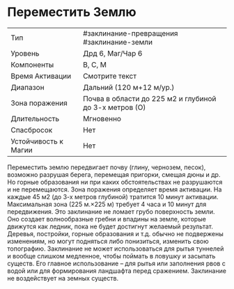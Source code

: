 # Переместить Землю

|                      |                                                        |
| -------------------- | ------------------------------------------------------ |
| Тип                  | #заклинание-превращения #заклинание-земли              | 
| Уровень              | Дрд 6, Маг/Чар 6                                       |
| Компоненты           | В, С, М                                                |
| Время Активации      | Смотрите текст                                         |
| Диапазон             | Дальний (120 м+12 м/ур.)                               |
| Зона поражения       | Почва в области до 225 м2 и глубиной до 3-х метров (О) |
| Длительность         | Мгновенно                                              |
| Спасбросок           | Нет                                                    |
| Устойчивость к Магии | Нет                                                    |

 Переместить землю передвигает почву (глину, чернозем, песок), возможно разрушая берега, перемещая пригорки, смещая дюны и др. Но горные образования ни при каких обстоятельствах не разрушаются и не перемещаются. Зона поражения определяет время активации. На каждые 45 м2 (до 3-х метров глубиной) тратится 10 минут активации. Максимальная зона (225 м.×225 м) требует 4 часа и 10 минут для передвижения. Это заклинание не ломает грубо поверхность земли. Оно создает волнообразные гребни и впадины на земле, которые движутся как ледник, пока не будет достигнут желаемый результат. Деревья, постройки, горные образования и т.д. обычно не подвержены изменениям, но могут подняться либо понизиться, изменить свою топографию. Заклинание не может использоваться для рытья туннелей и вообще слишком медленное, чтобы поймать в ловушку и засыпать существ. Его главное использование – для рытья или заполнения рвов с водой или для формирования ландшафта перед сражением. Заклинание не воздействует на земных существ.
